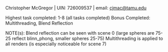 Christopher McGregor | UIN: 726009537 | email: cjmac@tamu.edu

Highest task completed: 1-8 (all tasks completed)
Bonus Completed: Multithreading, Blend Reflection

NOTE(s):
Blend reflection can be seen with scene 0 (large spheres are 75-25 reflect blinn_phong, smaller spheres 25-75)
Multithreading is applied to all renders (is especially noticeable for scene 7)
